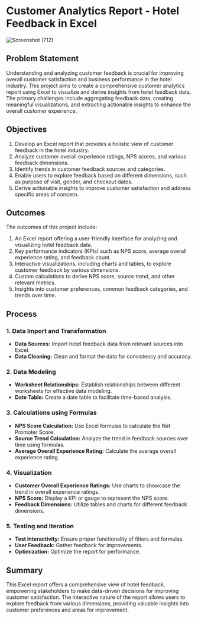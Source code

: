 # Customer Analytics Report - Hotel Feedback in Excel

![Screenshot (712)](https://github.com/Oyeniran20/PowerBI/assets/106244767/bbd3cc3b-35c7-4333-8239-08e97d32515c)




## Problem Statement

Understanding and analyzing customer feedback is crucial for improving overall customer satisfaction and business performance in the hotel industry. This project aims to create a comprehensive customer analytics report using Excel to visualize and derive insights from hotel feedback data. The primary challenges include aggregating feedback data, creating meaningful visualizations, and extracting actionable insights to enhance the overall customer experience.

## Objectives

1. Develop an Excel report that provides a holistic view of customer feedback in the hotel industry.
2. Analyze customer overall experience ratings, NPS scores, and various feedback dimensions.
3. Identify trends in customer feedback sources and categories.
4. Enable users to explore feedback based on different dimensions, such as purpose of visit, gender, and checkout dates.
5. Derive actionable insights to improve customer satisfaction and address specific areas of concern.

## Outcomes

The outcomes of this project include:

1. An Excel report offering a user-friendly interface for analyzing and visualizing hotel feedback data.
2. Key performance indicators (KPIs) such as NPS score, average overall experience rating, and feedback count.
3. Interactive visualizations, including charts and tables, to explore customer feedback by various dimensions.
4. Custom calculations to derive NPS score, source trend, and other relevant metrics.
5. Insights into customer preferences, common feedback categories, and trends over time.

## Process

### 1. Data Import and Transformation

- **Data Sources:** Import hotel feedback data from relevant sources into Excel.
- **Data Cleaning:** Clean and format the data for consistency and accuracy.

### 2. Data Modeling

- **Worksheet Relationships:** Establish relationships between different worksheets for effective data modeling.
- **Date Table:** Create a date table to facilitate time-based analysis.

### 3. Calculations using Formulas

- **NPS Score Calculation:** Use Excel formulas to calculate the Net Promoter Score.
- **Source Trend Calculation:** Analyze the trend in feedback sources over time using formulas.
- **Average Overall Experience Rating:** Calculate the average overall experience rating.

### 4. Visualization

- **Customer Overall Experience Ratings:** Use charts to showcase the trend in overall experience ratings.
- **NPS Score:** Display a KPI or gauge to represent the NPS score.
- **Feedback Dimensions:** Utilize tables and charts for different feedback dimensions.

### 5. Testing and Iteration

- **Test Interactivity:** Ensure proper functionality of filters and formulas.
- **User Feedback:** Gather feedback for improvements.
- **Optimization:** Optimize the report for performance.


## Summary

This Excel report offers a comprehensive view of hotel feedback, empowering stakeholders to make data-driven decisions for improving customer satisfaction. The interactive nature of the report allows users to explore feedback from various dimensions, providing valuable insights into customer preferences and areas for improvement.
